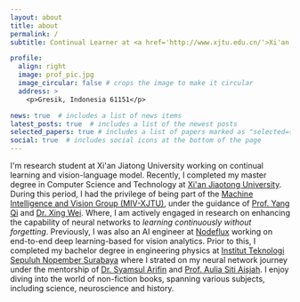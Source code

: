 ```yaml
---
layout: about
title: about
permalink: /
subtitle: Continual Learner at <a href='http://www.xjtu.edu.cn/'>Xi'an Jiaotong University</a>

profile:
  align: right
  image: prof_pic.jpg
  image_circular: false # crops the image to make it circular
  address: >
    <p>Gresik, Indonesia 61151</p>

news: true  # includes a list of news items
latest_posts: true  # includes a list of the newest posts
selected_papers: true # includes a list of papers marked as "selected={true}"
social: true  # includes social icons at the bottom of the page
---
```


I'm research student at Xi'an Jiatong University working on continual learning and vision-language model. Recently, I completed my master degree in Computer Science and Technology at [Xi'an Jiaotong University](http://www.xjtu.edu.cn/). During this period, I had the privilege of being part of the [Machine Intelligence and Vision Group (MIV-XJTU)](https://mp.weixin.qq.com/s/TNflPIMQyqlQXU2C8pPN-w), under the guidance of [Prof. Yang Qi](http://ctec.xjtu.edu.cn/info/1011/1080.htm) and [Dr. Xing Wei](https://scholar.google.com/citations?user=KNyC5EUAAAAJ&hl=en). Where, I am actively engaged in research on enhancing the capability of neural networks to *learning continuously without forgetting*. Previously, I was also an AI engineer at [Nodeflux](http://nodeflux.io/ "Nodeflux") working on end-to-end deep learning-based for vision analytics. Prior to this, I completed my bachelor degree in engineering physics at [Institut Teknologi Sepuluh Nopember Surabaya](https://www.its.ac.id/ "Institut Teknologi Sepuluh Nopember Surabaya") where I strated on my neural network journey under the mentorship of [Dr. Syamsul Arifin](https://scholar.its.ac.id/en/persons/syamsul-arifin "Dr. Syamsul Arifin") and [Prof. Aulia Siti Aisjah](https://scholar.google.com/citations?user=o7hyMS4AAAAJ&hl=en&authuser=1 "Prof. Aulia Siti Aisjah"). I enjoy diving into the world of non-fiction books, spanning various subjects, including science, neuroscience and history.